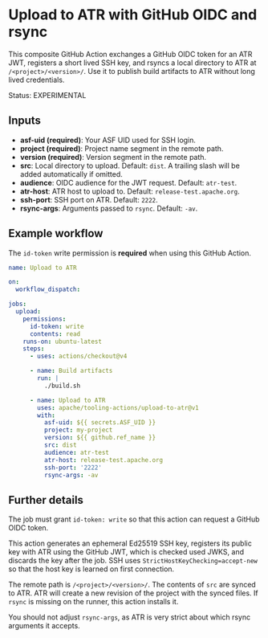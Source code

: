 # Upload to ATR with GitHub OIDC and rsync

This composite GitHub Action exchanges a GitHub OIDC token for an ATR JWT, registers a short lived SSH key, and rsyncs a local directory to ATR at `/<project>/<version>/`. Use it to publish build artifacts to ATR without long lived credentials.

Status: EXPERIMENTAL

## Inputs

- **asf-uid (required)**: Your ASF UID used for SSH login.
- **project (required)**: Project name segment in the remote path.
- **version (required)**: Version segment in the remote path.
- **src**: Local directory to upload. Default: `dist`. A trailing slash will be added automatically if omitted.
- **audience**: OIDC audience for the JWT request. Default: `atr-test`.
- **atr-host**: ATR host to upload to. Default: `release-test.apache.org`.
- **ssh-port**: SSH port on ATR. Default: `2222`.
- **rsync-args**: Arguments passed to `rsync`. Default: `-av`.

## Example workflow

The `id-token` write permission is **required** when using this GitHub Action.

```yaml
name: Upload to ATR

on:
  workflow_dispatch:

jobs:
  upload:
    permissions:
      id-token: write
      contents: read
    runs-on: ubuntu-latest
    steps:
      - uses: actions/checkout@v4

      - name: Build artifacts
        run: |
          ./build.sh

      - name: Upload to ATR
        uses: apache/tooling-actions/upload-to-atr@v1
        with:
          asf-uid: ${{ secrets.ASF_UID }}
          project: my-project
          version: ${{ github.ref_name }}
          src: dist
          audience: atr-test
          atr-host: release-test.apache.org
          ssh-port: '2222'
          rsync-args: -av
```

## Further details

The job must grant `id-token: write` so that this action can request a GitHub OIDC token.

This action generates an ephemeral Ed25519 SSH key, registers its public key with ATR using the GitHub JWT, which is checked used JWKS, and discards the key after the job. SSH uses `StrictHostKeyChecking=accept-new` so that the host key is learned on first connection.

The remote path is `/<project>/<version>/`. The contents of `src` are synced to ATR. ATR will create a new revision of the project with the synced files. If `rsync` is missing on the runner, this action installs it.

You should not adjust `rsync-args`, as ATR is very strict about which rsync arguments it accepts.
